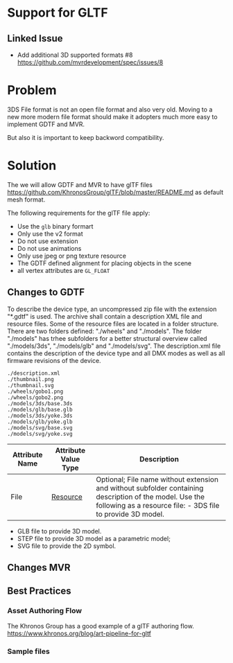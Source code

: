 # Support for GLTF 

## Linked Issue

 - Add additional 3D supported formats #8 https://github.com/mvrdevelopment/spec/issues/8 

# Problem

3DS File format is not an open file format and also very old. Moving to a new more modern file format should make it adopters much more easy to implement GDTF and MVR.

But also it is important to keep backword compatibility. 

# Solution

The we will allow GDTF and MVR to have glTF files https://github.com/KhronosGroup/glTF/blob/master/README.md as default mesh format.

The following requirements for the glTF file apply:

- Use the `glb` binary formart
- Only use the v2 format
- Do not use extension
- Do not use animations
- Only use jpeg or png texture resource
- The GDTF defined alignment for placing objects in the scene
- all vertex attributes are `GL_FLOAT`

## Changes to GDTF

To describe the device type, an uncompressed zip file with the extension
"\*.gdtf" is used. The archive shall contain a description XML file and
resource files. Some of the resource files are located in a folder
structure. There are two folders defined: "./wheels" and "./models". The
folder "./models" has trhee subfolders for a better structural overview
called "./models/3ds", "./models/glb" and "./models/svg". The description.xml file
contains the description of the device type and all DMX modes as well as
all firmware revisions of the device.

```
./description.xml
./thumbnail.png
./thumbnail.svg
./wheels/gobo1.png
./wheels/gobo2.png
./models/3ds/base.3ds
./models/glb/base.glb
./models/3ds/yoke.3ds
./models/glb/yoke.glb
./models/svg/base.svg
./models/svg/yoke.svg
```



| Attribute Name | Attribute Value Type                        | Description                          |
| -------------- | ------------------------------------------- | ------------------------------------ |
| File           | [Resource](#user-content-attrtype-resource) | Optional; File name without extension and without subfolder containing description of the model. Use the following as a resource file: - 3DS file to provide 3D model. |


- GLB file to provide 3D model.
- STEP file to provide 3D model as a parametric model;
- SVG file to provide the 2D symbol. 



## Changes MVR


## Best Practices

### Asset Authoring Flow
The Khronos Group has a good example of a glTF authoring flow.
https://www.khronos.org/blog/art-pipeline-for-gltf

### Sample files
